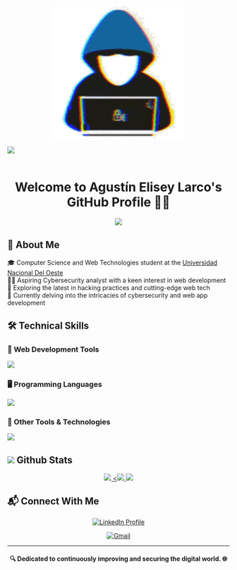 <p align="center">
  <picture><img src = "https://github.com/0xAbdulKhalid/0xAbdulKhalid/raw/main/assets/mdImages/about_me.gif" width = 300px></picture>
</p>

<img src="https://user-images.githubusercontent.com/73097560/115834477-dbab4500-a447-11eb-908a-139a6edaec5c.gif"><br><br>

<h1 align="center">Welcome to Agustín Elisey Larco's GitHub Profile 👨‍💼</h1>

<p align="center">
  <img src="https://media.giphy.com/media/xT0xeJpnrWC4XWblEk/giphy.gif" width="300">
</p>

## 🧠 About Me

🎓 Computer Science and Web Technologies student at the [Universidad Nacional Del Oeste](https://uno.edu.ar)<br>
🕵️‍♂️ Aspiring Cybersecurity analyst with a keen interest in web development<br>
🚀 Exploring the latest in hacking practices and cutting-edge web tech<br>
🧩 Currently delving into the intricacies of cybersecurity and web app development<br>

## 🛠 Technical Skills

### 🔖 Web Development Tools
<p>
  <a href="https://skillicons.dev">
    <img src="https://skillicons.dev/icons?i=html,css,javascript,bootstrap,tailwind,postgres" />
  </a>
</p>

### 🖥️ Programming Languages
<p>
  <a href="https://skillicons.dev">
    <img src="https://skillicons.dev/icons?i=c,java,javascript" />
  </a>
</p>


### 🧰 Other Tools & Technologies
<p>
  <a href="https://skillicons.dev">
    <img src="https://skillicons.dev/icons?i=vscode,eclipse,linux,git" />
  </a>
</p>

## <img src="https://media.giphy.com/media/iY8CRBdQXODJSCERIr/giphy.gif" width="35"><b> Github Stats </b>

<div align="center">
  <a href="https://github.com/EliseyAgustin">
    <img src="https://github-readme-stats.vercel.app/api?username=EliseyAgustin&show_icons=true&theme=graywhite&hide_border=true&count_private=true" width="450"/>
    <<img src="https://github-readme-stats.vercel.app/api/top-langs/?username=EliseyAgustin&theme=graywhite&show_icons=true&hide_border=true&layout=compact" width="450"/>
    <img src="https://github-readme-streak-stats.herokuapp.com/?user=EliseyAgustin&theme=graywhite&hide_border=true" width="450"/>
  </a>
</div>

## 📬 Connect With Me

<p align="center">
  <a href="https://www.linkedin.com/in/agustin-elisey-larco-04b397236/" target="_blank">
    <img src="https://img.shields.io/badge/LinkedIn-Agustín_Elisey_Larco-blue?style=for-the-badge&logo=linkedin" alt="LinkedIn Profile"/>
  </a>
</p>
<p align="center">
  <a href="mailto:agustinelisey22@gmail.com" target="_blank">
    <img src="https://img.shields.io/badge/Email-agustinelisey22%40gmail.com-d14836?style=for-the-badge&logo=gmail&logoColor=white" alt="Gmail"/>
  </a>
</p>

---

<h4 align="center">🔍 Dedicated to continuously improving and securing the digital world. 🌐</h4>
